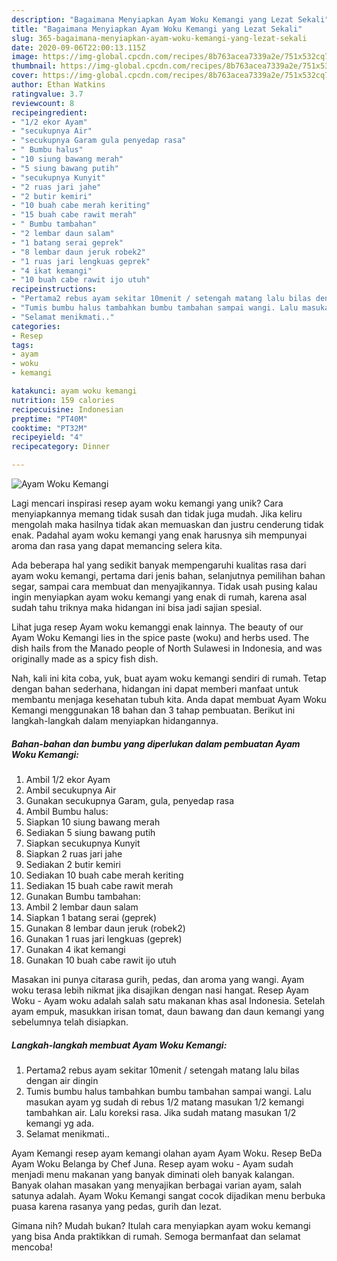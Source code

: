 ```yaml
---
description: "Bagaimana Menyiapkan Ayam Woku Kemangi yang Lezat Sekali"
title: "Bagaimana Menyiapkan Ayam Woku Kemangi yang Lezat Sekali"
slug: 365-bagaimana-menyiapkan-ayam-woku-kemangi-yang-lezat-sekali
date: 2020-09-06T22:00:13.115Z
image: https://img-global.cpcdn.com/recipes/8b763acea7339a2e/751x532cq70/ayam-woku-kemangi-foto-resep-utama.jpg
thumbnail: https://img-global.cpcdn.com/recipes/8b763acea7339a2e/751x532cq70/ayam-woku-kemangi-foto-resep-utama.jpg
cover: https://img-global.cpcdn.com/recipes/8b763acea7339a2e/751x532cq70/ayam-woku-kemangi-foto-resep-utama.jpg
author: Ethan Watkins
ratingvalue: 3.7
reviewcount: 8
recipeingredient:
- "1/2 ekor Ayam"
- "secukupnya Air"
- "secukupnya Garam gula penyedap rasa"
- " Bumbu halus"
- "10 siung bawang merah"
- "5 siung bawang putih"
- "secukupnya Kunyit"
- "2 ruas jari jahe"
- "2 butir kemiri"
- "10 buah cabe merah keriting"
- "15 buah cabe rawit merah"
- " Bumbu tambahan"
- "2 lembar daun salam"
- "1 batang serai geprek"
- "8 lembar daun jeruk robek2"
- "1 ruas jari lengkuas geprek"
- "4 ikat kemangi"
- "10 buah cabe rawit ijo utuh"
recipeinstructions:
- "Pertama2 rebus ayam sekitar 10menit / setengah matang lalu bilas dengan air dingin"
- "Tumis bumbu halus tambahkan bumbu tambahan sampai wangi. Lalu masukan ayam yg sudah di rebus 1/2 matang masukan 1/2 kemangi tambahkan air. Lalu koreksi rasa. Jika sudah matang masukan 1/2 kemangi yg ada."
- "Selamat menikmati.."
categories:
- Resep
tags:
- ayam
- woku
- kemangi

katakunci: ayam woku kemangi 
nutrition: 159 calories
recipecuisine: Indonesian
preptime: "PT40M"
cooktime: "PT32M"
recipeyield: "4"
recipecategory: Dinner

---
```



![Ayam Woku Kemangi](https://img-global.cpcdn.com/recipes/8b763acea7339a2e/751x532cq70/ayam-woku-kemangi-foto-resep-utama.jpg)

Lagi mencari inspirasi resep ayam woku kemangi yang unik? Cara menyiapkannya memang tidak susah dan tidak juga mudah. Jika keliru mengolah maka hasilnya tidak akan memuaskan dan justru cenderung tidak enak. Padahal ayam woku kemangi yang enak harusnya sih mempunyai aroma dan rasa yang dapat memancing selera kita.

Ada beberapa hal yang sedikit banyak mempengaruhi kualitas rasa dari ayam woku kemangi, pertama dari jenis bahan, selanjutnya pemilihan bahan segar, sampai cara membuat dan menyajikannya. Tidak usah pusing kalau ingin menyiapkan ayam woku kemangi yang enak di rumah, karena asal sudah tahu triknya maka hidangan ini bisa jadi sajian spesial.

Lihat juga resep Ayam woku kemanggi enak lainnya. The beauty of our Ayam Woku Kemangi lies in the spice paste (woku) and herbs used. The dish hails from the Manado people of North Sulawesi in Indonesia, and was originally made as a spicy fish dish.


Nah, kali ini kita coba, yuk, buat ayam woku kemangi sendiri di rumah. Tetap dengan bahan sederhana, hidangan ini dapat memberi manfaat untuk membantu menjaga kesehatan tubuh kita. Anda dapat membuat Ayam Woku Kemangi menggunakan 18 bahan dan 3 tahap pembuatan. Berikut ini langkah-langkah dalam menyiapkan hidangannya.

<!--inarticleads1-->

##### Bahan-bahan dan bumbu yang diperlukan dalam pembuatan Ayam Woku Kemangi:

1. Ambil 1/2 ekor Ayam
1. Ambil secukupnya Air
1. Gunakan secukupnya Garam, gula, penyedap rasa
1. Ambil  Bumbu halus:
1. Siapkan 10 siung bawang merah
1. Sediakan 5 siung bawang putih
1. Siapkan secukupnya Kunyit
1. Siapkan 2 ruas jari jahe
1. Sediakan 2 butir kemiri
1. Sediakan 10 buah cabe merah keriting
1. Sediakan 15 buah cabe rawit merah
1. Gunakan  Bumbu tambahan:
1. Ambil 2 lembar daun salam
1. Siapkan 1 batang serai (geprek)
1. Gunakan 8 lembar daun jeruk (robek2)
1. Gunakan 1 ruas jari lengkuas (geprek)
1. Gunakan 4 ikat kemangi
1. Gunakan 10 buah cabe rawit ijo utuh


Masakan ini punya citarasa gurih, pedas, dan aroma yang wangi. Ayam woku terasa lebih nikmat jika disajikan dengan nasi hangat. Resep Ayam Woku - Ayam woku adalah salah satu makanan khas asal Indonesia. Setelah ayam empuk, masukkan irisan tomat, daun bawang dan daun kemangi yang sebelumnya telah disiapkan. 

<!--inarticleads2-->

##### Langkah-langkah membuat Ayam Woku Kemangi:

1. Pertama2 rebus ayam sekitar 10menit / setengah matang lalu bilas dengan air dingin
1. Tumis bumbu halus tambahkan bumbu tambahan sampai wangi. Lalu masukan ayam yg sudah di rebus 1/2 matang masukan 1/2 kemangi tambahkan air. Lalu koreksi rasa. Jika sudah matang masukan 1/2 kemangi yg ada.
1. Selamat menikmati..


Ayam Kemangi resep ayam kemangi olahan ayam Ayam Woku. Resep BeDa Ayam Woku Belanga by Chef Juna. Resep ayam woku - Ayam sudah menjadi menu makanan yang banyak diminati oleh banyak kalangan. Banyak olahan masakan yang menyajikan berbagai varian ayam, salah satunya adalah. Ayam Woku Kemangi sangat cocok dijadikan menu berbuka puasa karena rasanya yang pedas, gurih dan lezat. 

Gimana nih? Mudah bukan? Itulah cara menyiapkan ayam woku kemangi yang bisa Anda praktikkan di rumah. Semoga bermanfaat dan selamat mencoba!
